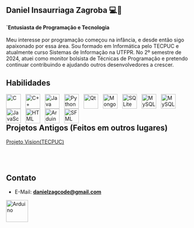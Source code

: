 ## Daniel Insaurriaga Zagroba 💻🌱

**`Entusiasta de Programação e Tecnologia**
<br><br>
Meu interesse por programação começou na infância, e desde então sigo apaixonado por essa área. Sou formado em Informática pelo TECPUC e atualmente curso Sistemas de Informação na UTFPR. No 2º semestre de 2024, atuei como monitor bolsista de Técnicas de Programação e pretendo continuar contribuindo e ajudando outros desenvolvedores a crescer.
<br>
## Habilidades

<img align="left" alt="C" width="40px" style="padding-right:10px;" src="https://cdn.jsdelivr.net/gh/devicons/devicon@latest/icons/c/c-original.svg" />
<img align="left" alt="C++" width="40px" style="padding-right:10px;" src="https://cdn.jsdelivr.net/gh/devicons/devicon@latest/icons/cplusplus/cplusplus-original.svg"  />
<img align="left" alt="Java"  width="40px" style="padding-right:10px;" src="https://cdn.jsdelivr.net/gh/devicons/devicon@latest/icons/java/java-original.svg" />
<img align="left" alt="Python"  width="40px" style="padding-right:10px;" src="https://cdn.jsdelivr.net/gh/devicons/devicon@latest/icons/python/python-original.svg" />
<img align="left" alt="Qt"  width="40px" style="padding-right:10px;" src="https://cdn.jsdelivr.net/gh/devicons/devicon@latest/icons/qt/qt-original.svg" />
<img align="left" alt="MongoDB" width="40px" style="padding-right:10px" src="https://cdn.jsdelivr.net/gh/devicons/devicon@latest/icons/mongodb/mongodb-original.svg" />
<img align="left" alt="SQLite" width="40px" style="padding-right:10px" src="https://cdn.jsdelivr.net/gh/devicons/devicon@latest/icons/sqlite/sqlite-original.svg" />
<img align="left" alt="MySQL" width="40px" style="padding-right:10px" src="https://cdn.jsdelivr.net/gh/devicons/devicon@latest/icons/mysql/mysql-original.svg" />
<img align="left" alt="MySQL" width="40px" style="padding-right:10px" src="https://cdn.jsdelivr.net/gh/devicons/devicon@latest/icons/postgresql/postgresql-original.svg" />
<img align="left" alt="JavaScript" width="40px" style="padding-right:10px" src="https://cdn.jsdelivr.net/gh/devicons/devicon@latest/icons/javascript/javascript-original.svg" />
<img align="left" alt="HTML" width="40px" style="padding-right:10px" src="https://cdn.jsdelivr.net/gh/devicons/devicon@latest/icons/html5/html5-original.svg" />
<img align="left" alt="Arduino" width="40px" style="padding-right:10px" src="https://cdn.jsdelivr.net/gh/devicons/devicon@latest/icons/arduino/arduino-original.svg" />
<img align="left" alt="SFML" width="40px" style="padding-right:10px" src="https://www.sfml-dev.org/download/goodies/sfml-icon.svg" />

<br><br><br>
## Projetos Antigos (Feitos em outros lugares)

<a href="https://github.com/LucasSotomaiorAPereira/projeto-vision" target="blank">Projeto Vision(TECPUC)</a><br>

<br><br>

## Contato
- E-Mail: **danielzagcode@gmail.com**<br>

<a href="https://br.linkedin.com/in/daniel-insaurriaga-zagroba" target="blank">
<img align="left" alt="Arduino" width="60px" style="padding-right:10px" src="https://cdn.jsdelivr.net/gh/devicons/devicon@latest/icons/linkedin/linkedin-original.svg" />
</a>
